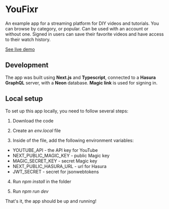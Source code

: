 # YouFixr

An example app for a streaming platform for DIY videos and tutorials. You can browse by category, or popular. Can be used with an account or without one. Signed in users can save their favorite videos and have access to their watch history. 

[See live demo](https://youfixr.vercel.app/)

## Development

The app was built using **Next.js**  and **Typescript**, connected to a **Hasura GraphQL** server, with a **Neon** database. **Magic link** is used for signing in. 

## Local setup

To set up this app locally, you need to follow several steps:

1. Download the code

2. Create an *env.local* file

3. Inside of the file, add the following environment variables:
- YOUTUBE_API - the API key for YouTube
- NEXT_PUBLIC_MAGIC_KEY - public Magic key
- MAGIC_SECRET_KEY - secret Magic key
- NEXT_PUBLIC_HASURA_URL - url for Hasura
- JWT_SECRET - secret for jsonwebtokens

4. Run *npm install* in the folder

5. Run *npm run dev*

That's it, the app should be up and running!
